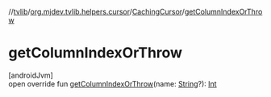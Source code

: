//[tvlib](../../../index.md)/[org.mjdev.tvlib.helpers.cursor](../index.md)/[CachingCursor](index.md)/[getColumnIndexOrThrow](get-column-index-or-throw.md)

# getColumnIndexOrThrow

[androidJvm]\
open override fun [getColumnIndexOrThrow](get-column-index-or-throw.md)(name: [String](https://kotlinlang.org/api/latest/jvm/stdlib/kotlin/-string/index.html)?): [Int](https://kotlinlang.org/api/latest/jvm/stdlib/kotlin/-int/index.html)
